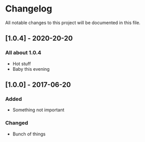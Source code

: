 # Changelog
All notable changes to this project will be documented in this file.

## [1.0.4] - 2020-20-20

### All about 1.0.4
- Hot stuff
- Baby this evening

## [1.0.0] - 2017-06-20

### Added
- Something not important

### Changed
- Bunch of things